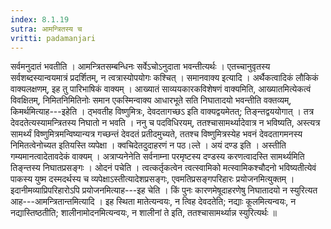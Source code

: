 ```yaml
---
index: 8.1.19
sutra: आमन्त्रितस्य च
vritti: padamanjari
---
```


 सर्वमनुदातं भवतीति । आमन्त्रितसम्बन्धिनः सर्वेऽचोऽनुदाता भवन्तीत्यर्थः । एतच्चानुवृतस्य सर्वशब्दस्यान्वयमात्रं प्रदर्शितम्, न त्वत्रास्योपयोगः कश्चित् । समानवाक्य इत्यादि । अर्थैकत्वादिकं लौकिकं वाक्यलक्षणम्, इह तु पारिभाषिकं वाक्यम् । आख्यातं साव्ययकारकविशेषणं वाक्यमिति, आख्यातमित्येकत्वं विवक्षितम्, निमितनिमितिनोः समान एकस्मिन्वाक्य आधारभूते सति निघातादयो भवन्तीति वक्तव्यम्, किमर्थमित्याह---इहेति । ठ्भवतीह विष्णुमित्रः, देवदतागच्छऽ इति वाक्यद्वयमेतत्; तिङ्न्तद्वययोगात् । तत्र देवदतेत्यस्यामन्त्रितस्य निघातो न भवति । ननु च पदविधिरयम्, ततश्चासामर्थ्यादेवात्र न भविष्यति, अस्त्यत्र सामर्थ्यं विष्णुमित्रमन्विष्यान्यत्र गच्छन्तं देवदतं प्रतीदमुच्यते, ततश्च विष्णुमित्रस्येह भवनं देवदतागमनस्य निमितत्वेनोच्यत इतियस्ति व्यपेक्षा । क्वचिदेतदुदाहरणं न पठ।ल्ते । अयं दण्ड इति । अस्तीति गम्यमानत्वादेतावदेकं वाक्यम् । अत्राप्यनेनेति सर्वनाम्ना परमृष्टस्य दण्डस्य करणत्वादस्ति सामर्थ्यमिति तिङ्न्तस्य निघातप्रसङ्गः । ओदनं पचेति । त्वत्कर्तृकत्वेन त्वत्स्वामिको मत्स्वामिकश्चौदनो भविष्यतीत्येवं पाकस्य युष्म दस्मदर्थस्य च व्यपेक्षाऽस्तीत्यादेशप्रसङ्गः, एवमतिप्रसङ्गपरिहारः प्रयोजनमित्युक्तम् । इदानीमव्याप्रिपरिहारोऽपि प्रयोजनमित्याह---इह चेति । किं पुनः कारणमेषूदाहरणेषु निघातादयो न स्युरित्यत आह---आमन्त्रितान्तमित्यादि । इह स्थिता मातेत्यन्वयः, न त्विह देवदतेति; नद्याः कूलमित्यन्वयः, न नद्यास्तिष्ठतीति; शालीनामोदनमित्यन्वयः, न शालीनां ते इति, ततश्चासामर्थ्यान्न स्युरित्यर्थः ॥
